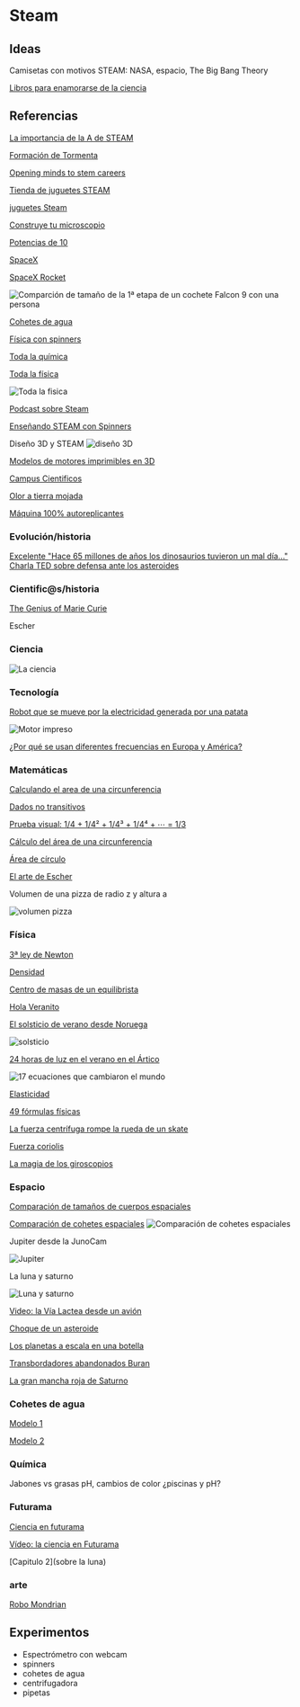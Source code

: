 # Steam

## Ideas

Camisetas con motivos STEAM: NASA, espacio, The Big Bang Theory

[Libros para enamorarse de la ciencia](https://culturacientifica.com/2017/07/02/libros-para-enamorarse/)

## Referencias

[La importancia de la A de STEAM](https://www.steamcraftedu.com/steam-education-arts-important/)

[Formación de Tormenta]( http://www.syfy.com/syfywire/incredible-time-lapse-video-a-supercell-forms)

[Opening minds to stem careers](http://www.europeanschoolnetacademy.eu/web/opening-minds-to-stem-careers)

[Tienda de juguetes STEAM](https://juguetes.science4you.es/)

[juguetes Steam](http://computerhoy.com/noticias/life/juguetes-stem-que-son-que-gustan-ninos-45594)

[Construye tu microscopio](https://www.youtube.com/playlist?list=PLDxBiw1MlK6TridT9-AKPZ33s2APj2ynr)

[Potencias de 10](https://www.youtube.com/playlist?list=PLDxBiw1MlK6Tcm7ukHHYAbr37EUxFJ5j)

[SpaceX](https://www.youtube.com/playlist?list=PLDxBiw1MlK6SEKDQ2aEu7WG0R-UHi_xQA)

[SpaceX Rocket](https://www.youtube.com/watch?v=YkkmzqSpdDg)

![Comparción de tamaño de la 1ª etapa de un cochete Falcon 9 con una persona](https://pbs.twimg.com/media/DD_SxWwWsAA4ncy.jpg)

[Cohetes de agua](https://www.youtube.com/playlist?list=PLDxBiw1MlK6RHdje9xzLtL2Z1FuGMb_IB)

[Física con spinners](github.com/javacasm/spinners)

[Toda la química](https://www.redbubble.com/es/people/dominicwalliman/works/26426671-the-map-of-chemistry)

[Toda la física](http://interestingengineering.com/one-map-explains-entirety-physics-connected)

![Toda la fisica](http://cdn.interestingengineering.com/wp-content/uploads/2016/12/physicsmap-1024x576.jpg)

[Podcast sobre Steam](http://podcast.stemiverse.com/)

[Enseñando STEAM con Spinners](http://hackaday.com/2017/06/23/teaching-steam-with-fidget-spinners/)

Diseño 3D y STEAM
![diseño 3D](https://pbs.twimg.com/media/DBHlXOUW0AQjWGB.jpg)

[Modelos de motores imprimibles en 3D](http://www.microsiervos.com/archivo/ingenieria/modelos-cajas-cambio-motores-impresos-3d-funcionales-no-producen-potencia.html)

[Campus Cientificos](https://www.campuscientificos.es/proyectos)

[Olor a tierra mojada](https://pbs.twimg.com/media/DD7oEszVYAAGLEi.jpg)

[Máquina 100% autoreplicantes](https://www.space.com/37101-self-replicating-3d-printer-moon-bases.html)

### Evolución/historia

[Excelente "Hace 65 millones de años los dinosaurios tuvieron un mal día..." Charla TED sobre defensa ante los asteroides](https://www.ted.com/talks/phil_plait_how_to_defend_earth_from_asteroids)


### Cientific@s/historia

[The Genius of Marie Curie](https://www.youtube.com/watch?v=w6JFRi0Qm_s&feature=em-subs_digest-wl)

Escher

### Ciencia

![La ciencia](https://pbs.twimg.com/media/DEq5QQLUMAI7HNN.jpg)

### Tecnología

[Robot que se mueve por la electricidad generada por una patata](http://www.microsiervos.com/archivo/robots/patata-coche-autonoma.html)

![Motor impreso](https://media.giphy.com/media/syPyA4sWkwiMo/giphy.gif)

[¿Por qué se usan diferentes frecuencias en Europa y América?](http://www.djtelectricaltraining.co.uk/downloads/50Hz-Frequency.pdf)

### Matemáticas

[Calculando el area de una circunferencia](https://lh3.googleusercontent.com/-21cY8FDudUI/WUrYThAVAeI/AAAAAAAABog/y-kdY_A7qBQlWPP3ToGBu5XQLV1l6is-ACJoC/w530-h462-rw/circle.gif)


[Dados no transitivos](http://elpais.com/elpais/2017/06/21/el_aleph/1498064711_481863.html)

[Prueba visual: 1/4 + 1/4² + 1/4³ + 1/4⁴ + ⋯ = 1/3 ](https://twitter.com/ApuntesCiencia/status/878198124967317504)


[Cálculo del área de una circunferencia]( https://twitter.com/scienmag/status/878696789846749184 )

[Área de círculo](https://twitter.com/WorldAndScience/status/881513065262571520)

[El arte de Escher](https://t.co/CEiv6Qabnv)

Volumen de una pizza de radio z y altura a

![volumen pizza](https://pbs.twimg.com/media/DDvDdbtWAAA7jef.jpg)

### Física

[3ª ley de Newton](https://twitter.com/TapasDeCiencia/status/877417879356018688)


[Densidad](https://twitter.com/HdAnchiano/status/871289262376972288)


[Centro de masas de un equilibrista](https://twitter.com/HdAnchiano/status/876900237402677248)

[Hola Veranito](http://www.microsiervos.com/archivo/ciencia/por-que-la-tierra-esta-mas-lejos-del-sol-que-en-todo-el-ano-y-sin-embargo-morimos-de-calor.html)

[El solsticio de verano desde Noruega](https://twitter.com/marsrader/status/877336388617723905)

![solsticio](https://pbs.twimg.com/media/DCzsy2NXkAADZjU.jpg)

[24 horas de luz en el verano en el Ártico](https://twitter.com/marsrader/status/881664185754685440)

![17 ecuaciones que cambiaron el mundo](http://static1.businessinsider.com/image/53289f55eab8ea3d524b5f3a-800-/stewart%2017%20equations%20gauss%27%20law%20corrected.png)

[Elasticidad](https://twitter.com/HdAnchiano/status/877931413852479488)

[49 fórmulas físicas](https://twitter.com/MientrasEnFisic/status/872400310228193281)

[La fuerza centrífuga rompe la rueda de un skate](https://twitter.com/WorldAndScience/status/881361895923625984)

[Fuerza coriolis](https://twitter.com/ApuntesCiencia/status/881550227530022912)

[La magia de los giroscopios](https://twitter.com/loicaroyer/status/876889602732298240)

### Espacio

[Comparación de tamaños de cuerpos espaciales](https://twitter.com/ClouderFran/status/874557061492858880)

[Comparación de cohetes espaciales](https://twitter.com/WorldAndScience/status/874506694717579264)
![Comparación de cohetes espaciales](https://pbs.twimg.com/media/DCLfM_6XUAERD2H.jpg)

Jupiter desde la JunoCam

![Jupiter](https://pbs.twimg.com/media/DC9LstCXoAEHERm.jpg)

La luna y saturno

![Luna y saturno](https://pbs.twimg.com/media/DC-_LD-XoAAsFtd.jpg)

[Video: la Vía Lactea desde un avión](https://www.youtube.com/watch?v=5EarOB411BA)

[Choque de un asteroide](https://twitter.com/NASAJPL_Edu/status/880882244750987264)

[Los planetas a escala en una botella](https://twitter.com/microsiervos/status/851728603939299328)

[Transbordadores abandonados Buran](https://twitter.com/DutchSpace/status/884466244639961092)

[La gran mancha roja de Saturno](https://nasa.tumblr.com/post/162828438059/solar-system-things-to-know-this-week)

### Cohetes de agua

[Modelo 1](https://www.myminifactory.com/object/water-rocket-39789)

[Modelo 2](https://www.myminifactory.com/object/bottle-rocket-gantry-21660)

### Química

Jabones vs grasas
pH, cambios de color ¿piscinas y pH?

### Futurama

[Ciencia en futurama](http://www.taringa.net/comunidades/ciencia-con-paciencia/142540/Info-La-Ciencia-en-Futurama.html)

[Vídeo: la ciencia en Futurama](https://www.youtube.com/watch?v=8pTtKo6ODcU)

[Capitulo 2](sobre la luna)

### arte

[Robo Mondrian](https://programamos.es/robomondrian-combinando-el-arte-y-la-programacion/)

## Experimentos
* Espectrómetro con webcam
* spinners
* cohetes de agua
* centrifugadora
* pipetas
